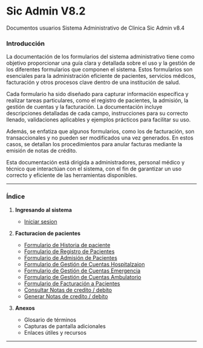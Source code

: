 # Sic Admin V8.2
Documentos usuarios Sistema Administrativo de Clinica Sic Admin v8.4

### **Introducción**

La documentación de los formularios del sistema administrativo tiene como objetivo proporcionar una guía clara y detallada sobre el uso y la gestión de los diferentes formularios que componen el sistema. Estos formularios son esenciales para la administración eficiente de pacientes, servicios médicos, facturación y otros procesos clave dentro de una institución de salud.

Cada formulario ha sido diseñado para capturar información específica y realizar tareas particulares, como el registro de pacientes, la admisión, la gestión de cuentas y la facturación. La documentación incluye descripciones detalladas de cada campo, instrucciones para su correcto llenado, validaciones aplicables y ejemplos prácticos para facilitar su uso.

Además, se enfatiza que algunos formularios, como los de facturación, son transaccionales y no pueden ser modificados una vez generados. En estos casos, se detallan los procedimientos para anular facturas mediante la emisión de notas de crédito.

Esta documentación está dirigida a administradores, personal médico y técnico que interactúan con el sistema, con el fin de garantizar un uso correcto y eficiente de las herramientas disponibles.

---

### **Índice**


1. **Ingresando al sistema**
   - [Iniciar sesion](common.md)

2. **Facturacion de pacientes**
   - [Formulario de Historia de paciente](crear-historia.md)
   - [Formulario de Registro de Pacientes](paciente.md)
   - [Formulario de Admisión de Pacientes](admision-paciente.md)
   - [Formulario de Gestión de Cuentas Hospitalzaion](edo-cuenta-hosp.md)
   - [Formulario de Gestión de Cuentas Emergencia](edo-cuenta-emergencia.md)
   - [Formulario de Gestión de Cuentas Ambulatorio](edo-cuenta-ambulatorio.md)
   - [Formulario de Facturación a Pacientes](factura-hosp.md)
   - [Consultar Notas de credito / debito](notasdc.md)
   - [Generar Notas de credito / debito](notasdistribuidas.md)

3. **Anexos**
   - Glosario de términos
   - Capturas de pantalla adicionales
   - Enlaces útiles y recursos

---
